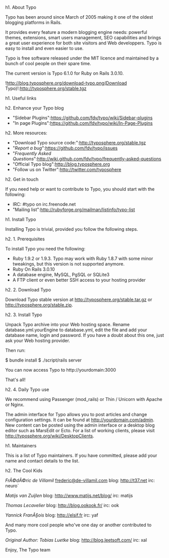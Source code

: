 h1. About Typo

Typo has been around since March of 2005 making it one of the oldest blogging platforms in Rails.

It provides every feature a modern blogging engine needs: powerful themes, extensions, smart users management, SEO capabilities and brings a great user experience for both site visitors and Web developpers. Typo is easy to install and even easier to use.

Typo is free software released under the MIT licence and maintained by a bunch of cool people on their spare time.

The current version is Typo 6.1.0 for Ruby on Rails 3.0.10.

!http://blog.typosphere.org/download-typo.png(Download Typo)!:http://typosphere.org/stable.tgz

h1. Useful links

h2. Enhance your Typo blog

* "Sidebar Plugins":https://github.com/fdv/typo/wiki/Sidebar-plugins
* "In page Plugins":https://github.com/fdv/typo/wiki/In-Page-Plugins

h2. More resources:

* "Download Typo source code:":http://typosphere.org/stable.tgz
* "*Report a bug*":https://github.com/fdv/typo/issues
* "*Frequently Asked Questions*":http://wiki.github.com/fdv/typo/frequently-asked-questions
* "Official Typo blog":http://blog.typosphere.org
* "Follow us on Twitter":http://twitter.com/typosphere

h2. Get in touch

If you need help or want to contribute to Typo, you should start with the following:

* IRC: #typo on irc.freenode.net
* "Mailing list":http://rubyforge.org/mailman/listinfo/typo-list

h1. Install Typo

Installing Typo is trivial, provided you follow the following steps.

h2. 1. Prerequisites

To install Typo you need the following:

* Ruby 1.9.2 or 1.9.3. Typo may work with Ruby 1.8.7 with some minor tweakings, but this version is not supported anymore.
* Ruby On Rails 3.0.10
* A database engine, MySQL, PgSQL or SQLite3
* A FTP client or even better SSH access to your hosting provider

h2. 2. Download Typo

Download Typo stable version at http://typosphere.org/stable.tar.gz or http://typosphere.org/stable.zip.

h2. 3. Install Typo

Unpack Typo archive into your Web hosting space. Rename database.yml.yourEngine to database.yml, edit the file and add your database name, login and password. If you have a doubt about this one, just ask your Web hosting provider.

Then run:

$ bundle install
$ ./script/rails server

You can now access Typo to http://yourdomain:3000

That's all!

h2. 4. Daily Typo use

We recommend using Passenger (mod_rails) or Thin / Unicorn with Apache or Nginx.

The admin interface for Typo allows you to post articles and change configuration settings. It can be found at http://yourdomain.com/admin. New content can be posted using the admin interface or a desktop blog editor such as MarsEdit or Ecto. For a list of working clients, please visit http://typosphere.org/wiki/DesktopClients.

h1. Maintainers

This is a list of Typo maintainers. If you have committed, please add your name and contact details to the list.

h2. The Cool Kids

*FrÃ©dÃ©ric de Villamil* <frederic@de-villamil.com>
blog: http://t37.net
irc: neuro`

*Matijs van Zuijlen*
blog: http://www.matijs.net/blog/
irc: matijs

*Thomas Lecavelier*
blog: http://blog.ookook.fr/
irc: ook

*Yannick FranÃ§ois*
blog: http://elsif.fr
irc: yaf

And many more cool people who've one day or another contributed to Typo.

*Original Author: Tobias Luetke*
blog: http://blog.leetsoft.com/
irc: xal

Enjoy,
The Typo team
